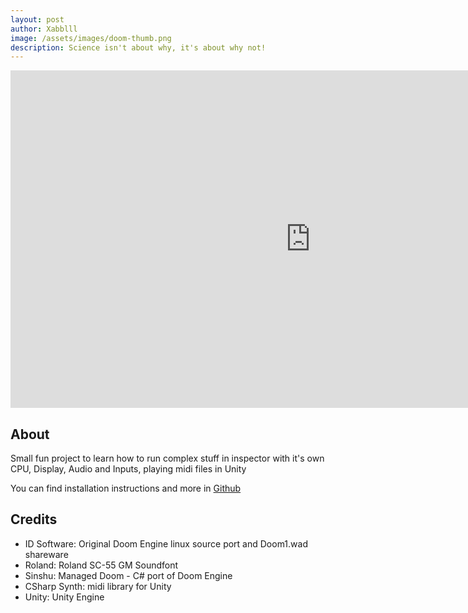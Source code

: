 ```yaml
---
layout: post
author: Xabblll
image: /assets/images/doom-thumb.png
description: Science isn't about why, it's about why not!
---
```



<iframe width="960" height="540" src="https://www.youtube.com/embed/4d27NQ1zeZw?si=34yW-Qzm3yoDLADU" title="YouTube video player" frameborder="0" allow="accelerometer; autoplay; clipboard-write; encrypted-media; gyroscope; picture-in-picture; web-share" allowfullscreen></iframe>


## About
Small fun project to learn how to run complex stuff in inspector with it's own CPU, Display, Audio and Inputs, playing midi files in Unity

You can find installation instructions and more in [Github]([https://www.google.com](https://github.com/xabblll/DoomInUnityInspector) "Github")



## Credits
- ID Software: Original Doom Engine linux source port and Doom1.wad shareware
- Roland: Roland SC-55 GM Soundfont
- Sinshu: Managed Doom - C# port of Doom Engine
- CSharp Synth: midi library for Unity
- Unity: Unity Engine

